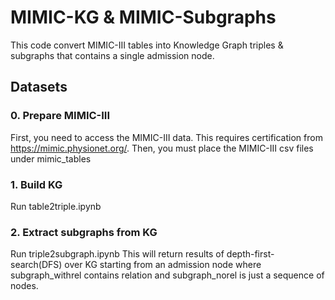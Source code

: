 # MIMIC-KG & MIMIC-Subgraphs
This code convert MIMIC-III tables into Knowledge Graph triples & subgraphs that contains a single admission node.

## Datasets
### 0. Prepare MIMIC-III
First, you need to access the MIMIC-III data. This requires certification from https://mimic.physionet.org/. 
Then, you must place the MIMIC-III csv files under mimic_tables

### 1. Build KG 
Run table2triple.ipynb

### 2. Extract subgraphs from KG
Run triple2subgraph.ipynb
This will return results of depth-first-search(DFS) over KG starting from an admission node where subgraph_withrel contains relation and subgraph_norel is just a sequence of nodes.
